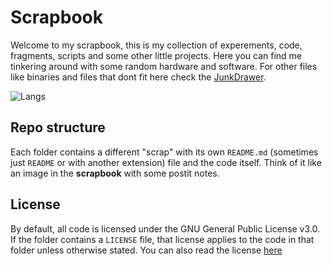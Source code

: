 # Scrapbook

Welcome to my scrapbook, this is my collection of experements, code, fragments, scripts and some other little projects. Here you can find me tinkering around with some random hardware and software. For other files like binaries and files that dont fit here check the [JunkDrawer](https://github.com/0x4248/JunkDrawer).

![Langs](https://github-readme-stats.vercel.app/api/top-langs/?username=0x4248&langs_count=20&exclude_repo=linux,busybox,0x4248.github.io,notebook&layout=compact&theme=dark)

## Repo structure 

Each folder contains a different "scrap" with its own `README.md` (sometimes just `README` or with another extension) file and the code itself. Think of it like an image in the **scrapbook** with some postit notes.

## License

By default, all code is licensed under the GNU General Public License v3.0. If the folder contains a `LICENSE` file, that license applies to the code in that folder unless otherwise stated. You can also read the license [here](https://0x4248.dev/Legal/gpl-3.0.html)
